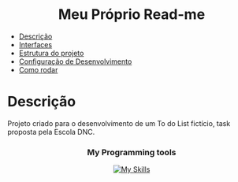<h1 align="center">Meu Próprio Read-me</h1>

<ul>
  <a href="#descrição"><li>Descrição</li></a>
  <a href="#interfaces"><li>Interfaces</li></a>
  <a href="#estrutura-do-projeto"><li>Estrutura do projeto</li></a>
  <a href="#deployment-"><li>Configuração de Desenvolvimento</li></a>
  <a href="#como-rodar"><li>Como rodar</li></a>
</ul>

# Descrição
Projeto criado para o desenvolvimento de um To do List fictício, task proposta pela Escola DNC.
<div align="center">
  <h3>My Programming tools</h3>
    
  [![My Skills](https://skillicons.dev/icons?i=html,css,js,c,java,postgres,postman,git,github,vscode)](https://skillicons.dev)
  
</div>

